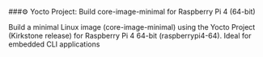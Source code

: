 ###⚙️ Yocto Project: Build core-image-minimal for Raspberry Pi 4 (64-bit)

Build a minimal Linux image (core-image-minimal) using the Yocto Project (Kirkstone release) for Raspberry Pi 4 64-bit (raspberrypi4-64). Ideal for embedded CLI applications
 
